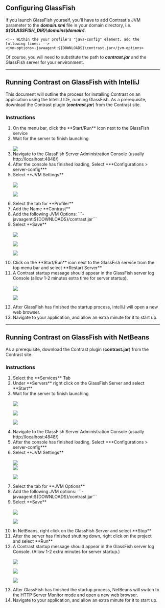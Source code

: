 <!--
title: "GlassFish"
description: "Agent installation using the GlassFish container"
tags: "java agent installation glassfish intellij netbeans"
-->


## Configuring GlassFish
If you launch GlassFish yourself, you'll have to add Contrast's JVM parameter to the ***domain.xml*** file in your domain directory, i.e. ***${GLASSFISH_DIR}\domains\domain1***.

``` 
<!-- Within the your profile's "java-config" element, add the following lines: -->
<jvm-options>-javaagent:${DOWNLOADS}\contrast.jar</jvm-options>
```

Of course, you will need to substitute the path to ***contrast.jar*** and the GlassFish server for your environment.

---

## Running Contrast on GlassFish with IntelliJ
This document will outline the process for installing Contrast on an application using the IntelliJ IDE, running GlassFish. As a prerequisite,
download the Contrast plugin (***contrast.jar***) from the Contrast site.

### Instructions

<ol>
<li> On the menu bar, click the **Start/Run** icon next to the GlassFish service </li>
<li> Wait for the server to finish launching </li>
<br>
<a href="assets/images/KB2-c03_1.png" rel="lightbox" title="Launch Server"><img class="thumbnail" src="assets/images/KB2-c03_1.png"/></a>

<li> Navigate to the GlassFish Server Administration Console (usually http://localhost:4848/) </li>
<li> After the console has finished loading, Select ***Configurations > server-config*** </li>
<li> Select **JVM Settings** </li>
<br>
<a href="assets/images/KB2-c03_2.png" rel="lightbox" title="Server Administration Console: Configurations"><img class="thumbnail" src="assets/images/KB2-c03_2.png"/></a>

<a href="assets/images/KB2-c03_3.png" rel="lightbox" title="JVM Settings"><img class="thumbnail" src="assets/images/KB2-c03_3.png"/></a>

<li> Select the tab for **Profiler** </li>
<li> Add the Name **Contrast** </li>
<li> Add the following JVM Options: ```-javaagent:${DOWNLOADS}/contrast.jar``` </li>

<li> Select **Save** </li>
<br>
<a href="assets/images/KB2-c03_4.png" rel="lightbox" title="Profiler Tab"><img class="thumbnail" src="assets/images/KB2-c03_4.png"/></a>

<a href="assets/images/KB2-c03_5.png" rel="lightbox" title="Profiler Name"><img class="thumbnail" src="assets/images/KB2-c03_5.png"/></a>

<a href="assets/images/KB2-c03_6.png" rel="lightbox" title="Save JVM Options"><img class="thumbnail" src="assets/images/KB2-c03_6.png"/></a>

<li> Click on the **Start/Run** icon next to the GlassFish service trom the top menu bar and select **Restart Server** </li>
<li> A Contrast startup message should appear in the GlassFish server log Console (allow 1-2 minutes extra time for server startup). </li>
<br>
<a href="assets/images/KB2-c03_7.png" rel="lightbox" title="Restart Server"><img class="thumbnail" src="assets/images/KB2-c03_7.png"/></a>

<a href="assets/images/KB2-c03_8.png" rel="lightbox" title="Startup Message"><img class="thumbnail" src="assets/images/KB2-c03_8.png"/></a>

<li> After GlassFish has finished the startup process, IntelliJ will open a new web browser. </li>
<li> Navigate to your application, and allow an extra minute for it to start up. </li>

</ol>

---

## Running Contrast on GlassFish with NetBeans

As a prerequisite, download the Contrast plugin (**contrast.jar**) from the Contrast site.

### Instructions

<ol>
<li> Select the **Services** Tab </li>
<li> Under **Servers** right click on the GlassFish Server and select **Start** </li>
<li> Wait for the server to finish launching </li>
<br>
<a href="assets/images/KB2-c02_1.png" rel="lightbox" title="Services Tab"><img class="thumbnail" src="assets/images/KB2-c02_1.png"/></a>

<a href="assets/images/KB2-c02_2.png" rel="lightbox" title="Start GlassFish Server"><img class="thumbnail" src="assets/images/KB2-c02_2.png"/></a>

<a href="assets/images/KB2-c02_3.png" rel="lightbox" title="Server Launched"><img class="thumbnail" src="assets/images/KB2-c02_3.png"/></a>

<li> Navigate to the GlassFish Server Administration Console (usually http://localhost:4848/) </li>
<li> After the console has finished loading, Select ***Configurations > server-config*** </li>
<li> Select **JVM Settings** </li>
<br>
<a href="assets/images/KB2-c02_4.png" rel="lightbox" title="GlassFish Server Admin Console"><img class="thumbnail" src="assets/images/KB2-c02_4.png"/></a>
<br>
<a href="assets/images/KB2-c02_5.png" rel="lightbox" title="Configurations"><img class="thumbnail" src="assets/images/KB2-c02_5.png"/></a>

<a href="assets/images/KB2-c02_6.png" rel="lightbox" title="JVM Settings"><img class="thumbnail" src="assets/images/KB2-c02_6.png"/></a>

<li> Select the tab for **JVM Options** </li>
<li> Add the following JVM options: ```-javaagent:${DOWNLOADS}/contrast.jar``` </li>

<li> Select **Save** </li>
<br>
<a href="assets/images/KB2-c02_7.png" rel="lightbox" title="JVM Options Tab"><img class="thumbnail" src="assets/images/KB2-c02_7.png"/></a>

<a href="assets/images/KB2-c02_8.png" rel="lightbox" title="Add JM Options"><img class="thumbnail" src="assets/images/KB2-c02_8.png"/></a>

<li> In NetBeans, right click on the GlassFish Server and select **Stop** </li>
<li> After the server has finished shutting down, right click on the project and select **Run** </li>
<li> A Contrast startup message should appear in the GlassFish server log Console. (Allow 1-2 extra minutes for server startup.) </li>
<br>
<a href="assets/images/KB2-c02_9.png" rel="lightbox" title="Stop GlassFish Server"><img class="thumbnail" src="assets/images/KB2-c02_9.png"/></a>

<a href="assets/images/KB2-c02_10.png" rel="lightbox" title="Run Project"><img class="thumbnail" src="assets/images/KB2-c02_10.png"/></a>

<a href="assets/images/KB2-c02_11.png" rel="lightbox" title="Startup Message"><img class="thumbnail" src="assets/images/KB2-c02_11.png"/></a>


<li> After GlassFish has finished the startup process, NetBeans will switch to the HTTP Server Monitor mode and open a new web browser. </li>
<li> Navigate to your application, and allow an extra minute for it to start up. </li>

</ol>


